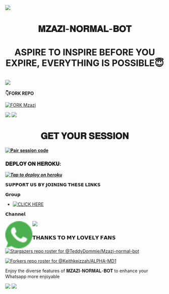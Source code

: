 <a><img src='https://files.catbox.moe/vr0vw1.jpg'/></a>
<h1 align="center"> 𝐌𝐙𝐀𝐙𝐈-𝐍𝐎𝐑𝐌𝐀𝐋-𝐁𝐎𝐓 </h1>

 
<h1 align="center"> ASPIRE TO INSPIRE BEFORE YOU EXPIRE, EVERYTHING IS POSSIBLE😇
</h1>



  <a href="https://files.catbox.moe/vr0vw1.jpg" alt="01" border="0" /></a>                     
<a><img src='https://files.catbox.moe/vr0vw1.jpg'/></a>
 

 
</details>


**👇FORK REPO**

  

<a href="https://github.com/TeddyDommie/mzazi-normal-bot/fork"><img src="https://img.shields.io/badge/CLICK%20HERE-purple" alt="FORK Mzazi" width="150"></a>


<a><img src='https://i.imgur.com/LyHic3i.gif'/></a>
<a><img src='https://i.imgur.com/LyHic3i.gif'/></a>
 <h1 align="center">  𝐆𝐄𝐓 𝐘𝐎𝐔𝐑 𝐒𝐄𝐒𝐒𝐈𝐎𝐍 </h1>
  <a href="https://keith-sessions-pi5z.onrender.com"><img src="https://img.shields.io/badge/Pair%20session%20code-white" alt="𝐏𝐚𝐢𝐫 𝐬𝐞𝐬𝐬𝐢𝐨𝐧 𝐜𝐨𝐝𝐞" width="300"></a>



###  𝐃𝐄𝐏𝐋𝐎𝐘 𝐎𝐍 𝐇𝐄𝐑𝐎𝐊𝐔:


 ***[![Tap to deploy on heroku](https://www.herokucdn.com/deploy/button.svg)](https://dashboard.heroku.com/new?button-url=https://github.com/TeddyDommie/mzazi-normal-bot&template=https://github.com/TeddyDommie/Mzazi-normal-bot.git)***
</details

## 𝗦𝗨𝗣𝗣𝗢𝗥𝗧 𝗨𝗦 𝗕𝗬 𝗝𝗢𝗜𝗡𝗜𝗡𝗚 𝗧𝗛𝗘𝗦𝗘 𝗟𝗜𝗡𝗞𝗦

**𝗚𝗿𝗼𝘂𝗽**
- <a href="https://chat.whatsapp.com/EjsoInQmx5B5YYAcSXRvkk" target="_blank">
    <img alt="CLICK HERE" src="https://img.shields.io/badge/ JOIN OUR WHATSAPP GROUP  -25D366?style=for-the-badge&logo=whatsapp&logoColor=white" />
  </a>


**𝗖𝗵𝗮𝗻𝗻𝗲𝗹**
<p align="centre">
  <a href="https://whatsapp.com/channel/0029VaZFmQ57T8bgtPy8LF16">
    <img align="left" alt="SIEGRIN | Whatsapp" width="86px" src="https://raw.githubusercontent.com/PikaBotz/My_Personal_Space/main/Images/AnyaBot_pics/Anya_v2/Whatsapp.svg" />
 
   
   <a><img src='https://i.imgur.com/LyHic3i.gif'/></a>

### 𝗧𝗛𝗔𝗡𝗞𝗦 𝗧𝗢 𝗠𝗬 𝗟𝗢𝗩𝗘𝗟𝗬 𝗙𝗔𝗡𝗦
[![Stargazers repo roster for @TeddyDommie/Mzazi-normal-bot](http://reporoster.com/stars/dark/TeddyDommie/mzazi-normal-bot)](https://github.com/TeddyDommie/Mzazi-normal-bot/stargazers)
     
[![Forkers repo roster for @Keithkeizzah/ALPHA-MD1](http://reporoster.com/forks/dark/TeddyDommie/Mzazi-normal-bot)](https://github.com/TeddyDommie/Mzazi-Normal-bot/network/members)

Enjoy the diverse features of 𝐌𝐙𝐀𝐙𝐈-𝐍𝐎𝐑𝐌𝐀𝐋-𝐁𝐎𝐓  to enhance your Whatsapp more enjoyable

<a><img src='https://files.catbox.moe/vr0vw1.jpg'/></a>
<a><img src='https://files.catbox.moe/vr0vw1.jpg'/></a>
